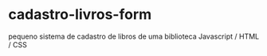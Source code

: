 # cadastro-livros-form
pequeno sistema de cadastro de libros de uma biblioteca Javascript / HTML / CSS
